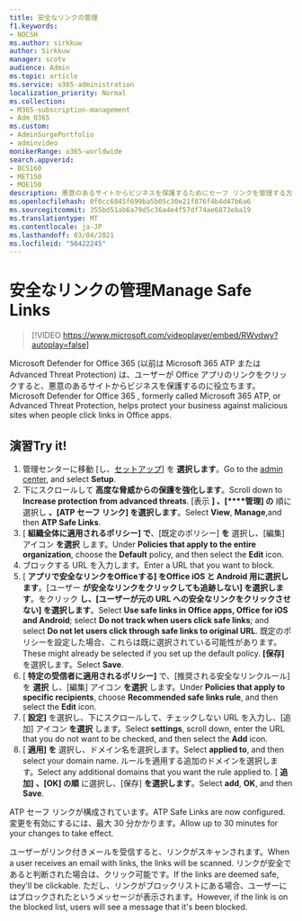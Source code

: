 ```yaml
---
title: 安全なリンクの管理
f1.keywords:
- NOCSH
ms.author: sirkkuw
author: Sirkkuw
manager: scotv
audience: Admin
ms.topic: article
ms.service: o365-administration
localization_priority: Normal
ms.collection:
- M365-subscription-management
- Adm_O365
ms.custom:
- AdminSurgePortfolio
- adminvideo
monikerRange: o365-worldwide
search.appverid:
- BCS160
- MET150
- MOE150
description: 悪意のあるサイトからビジネスを保護するためにセーフ リンクを管理する方法について学習します。
ms.openlocfilehash: 0f0cc6845f699ba5b05c30e21f876f4b4d47b6a6
ms.sourcegitcommit: 355bd51ab6a79d5c36a4e4f57df74ae6873eba19
ms.translationtype: MT
ms.contentlocale: ja-JP
ms.lasthandoff: 03/04/2021
ms.locfileid: "50422245"
---
```

# <a name="manage-safe-links"></a><span data-ttu-id="37aa2-103">安全なリンクの管理</span><span class="sxs-lookup"><span data-stu-id="37aa2-103">Manage Safe Links</span></span>

> [!VIDEO https://www.microsoft.com/videoplayer/embed/RWvdwy?autoplay=false]

<span data-ttu-id="37aa2-104">Microsoft Defender for Office 365 (以前は Microsoft 365 ATP または Advanced Threat Protection) は、ユーザーが Office アプリのリンクをクリックすると、悪意のあるサイトからビジネスを保護するのに役立ちます。</span><span class="sxs-lookup"><span data-stu-id="37aa2-104">Microsoft Defender for Office 365 , formerly called Microsoft 365 ATP, or Advanced Threat Protection, helps protect your business against malicious sites when people click links in Office apps.</span></span>

## <a name="try-it"></a><span data-ttu-id="37aa2-105">演習</span><span class="sxs-lookup"><span data-stu-id="37aa2-105">Try it!</span></span>

1. <span data-ttu-id="37aa2-106">管理センターに移動 [し、[セットアップ](https://admin.microsoft.com)] を **選択します**。</span><span class="sxs-lookup"><span data-stu-id="37aa2-106">Go to the [admin center](https://admin.microsoft.com), and select **Setup**.</span></span>
1. <span data-ttu-id="37aa2-107">下にスクロールして **高度な脅威からの保護を強化します**。</span><span class="sxs-lookup"><span data-stu-id="37aa2-107">Scroll down to **Increase protection from advanced threats**.</span></span> <span data-ttu-id="37aa2-108">[表示 **] 、[\*\*\*\*管理] の** 順に選択し **、[ATP セーフ リンク] を選択します**。</span><span class="sxs-lookup"><span data-stu-id="37aa2-108">Select **View**, **Manage**,and then **ATP Safe Links**.</span></span>
1. <span data-ttu-id="37aa2-109">[ **組織全体に適用されるポリシー] で**、[既定のポリシー] **を** 選択し、[編集] アイコン **を選択** します。</span><span class="sxs-lookup"><span data-stu-id="37aa2-109">Under **Policies that apply to the entire organization**, choose the **Default** policy, and then select the **Edit** icon.</span></span>
1. <span data-ttu-id="37aa2-110">ブロックする URL を入力します。</span><span class="sxs-lookup"><span data-stu-id="37aa2-110">Enter a URL that you want to block.</span></span>
1. <span data-ttu-id="37aa2-111">[ **アプリで安全なリンクをOfficeする] をOffice iOS と Android 用に選択します**。[ユーザー **が安全なリンクをクリックしても追跡しない] を選択します**。をクリック **し、[ユーザーが元の URL への安全なリンクをクリックさせない] を選択します**。</span><span class="sxs-lookup"><span data-stu-id="37aa2-111">Select **Use safe links in Office apps, Office for iOS and Android**; select **Do not track when users click safe links**; and select **Do not let users click through safe links to original URL**.</span></span> <span data-ttu-id="37aa2-112">既定のポリシーを設定した場合、これらは既に選択されている可能性があります。</span><span class="sxs-lookup"><span data-stu-id="37aa2-112">These might already be selected if you set up the default policy.</span></span> <span data-ttu-id="37aa2-113">**[保存]** を選択します。</span><span class="sxs-lookup"><span data-stu-id="37aa2-113">Select **Save**.</span></span>
1. <span data-ttu-id="37aa2-114">[ **特定の受信者に適用されるポリシー]** で、[推奨される安全なリンクルール] を **選択** し、[編集] アイコン **を選択** します。</span><span class="sxs-lookup"><span data-stu-id="37aa2-114">Under **Policies that apply to specific recipients**, choose **Recommended safe links rule**, and then select the **Edit** icon.</span></span>
1. <span data-ttu-id="37aa2-115">[ **設定]** を選択し、下にスクロールして、チェックしない URL を入力し、[追加] アイコン **を選択** します。</span><span class="sxs-lookup"><span data-stu-id="37aa2-115">Select **settings**, scroll down, enter the URL that you do not want to be checked, and then select the **Add** icon.</span></span>
1. <span data-ttu-id="37aa2-116">[ **適用] を** 選択し、ドメイン名を選択します。</span><span class="sxs-lookup"><span data-stu-id="37aa2-116">Select **applied to**, and then select your domain name.</span></span> <span data-ttu-id="37aa2-117">ルールを適用する追加のドメインを選択します。</span><span class="sxs-lookup"><span data-stu-id="37aa2-117">Select any additional domains that you want the rule applied to.</span></span> <span data-ttu-id="37aa2-118">[ **追加]** **、[OK] の順** に選択し、[保存] **を選択します**。</span><span class="sxs-lookup"><span data-stu-id="37aa2-118">Select **add**, **OK**, and then **Save**.</span></span>

<span data-ttu-id="37aa2-119">ATP セーフ リンクが構成されています。</span><span class="sxs-lookup"><span data-stu-id="37aa2-119">ATP Safe Links are now configured.</span></span> <span data-ttu-id="37aa2-120">変更を有効にするには、最大 30 分かかります。</span><span class="sxs-lookup"><span data-stu-id="37aa2-120">Allow up to 30 minutes for your changes to take effect.</span></span>

<span data-ttu-id="37aa2-121">ユーザーがリンク付きメールを受信すると、リンクがスキャンされます。</span><span class="sxs-lookup"><span data-stu-id="37aa2-121">When a user receives an email with links, the links will be scanned.</span></span> <span data-ttu-id="37aa2-122">リンクが安全であると判断された場合は、クリック可能です。</span><span class="sxs-lookup"><span data-stu-id="37aa2-122">If the links are deemed safe, they'll be clickable.</span></span> <span data-ttu-id="37aa2-123">ただし、リンクがブロックリストにある場合、ユーザーにはブロックされたというメッセージが表示されます。</span><span class="sxs-lookup"><span data-stu-id="37aa2-123">However, if the link is on the blocked list, users will see a message that it's been blocked.</span></span>